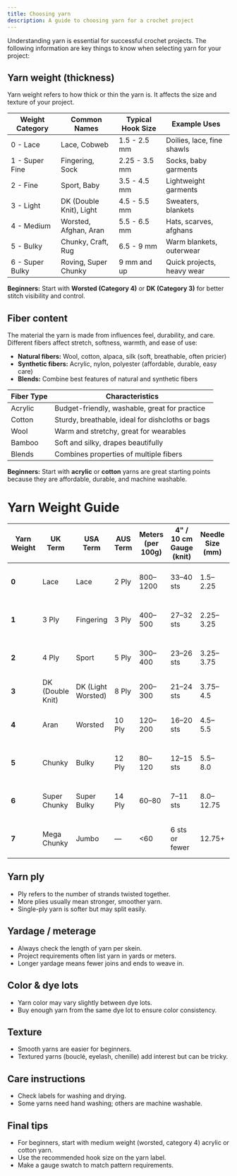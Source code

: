 ```yaml
---
title: Choosing yarn 
description: A guide to choosing yarn for a crochet project
---
```

Understanding yarn is essential for successful crochet projects. The following information are key things to know when selecting yarn for your project:

## Yarn weight (thickness)

Yarn weight refers to how thick or thin the yarn is. It affects the size and texture of your project.

| Weight Category        | Common Names            | Typical Hook Size      | Example Uses                |
|-----------------------|------------------------|-----------------------|----------------------------|
| 0 - Lace              | Lace, Cobweb            | 1.5 - 2.5 mm          | Doilies, lace, fine shawls  |
| 1 - Super Fine        | Fingering, Sock          | 2.25 - 3.5 mm         | Socks, baby garments        |
| 2 - Fine              | Sport, Baby              | 3.5 - 4.5 mm          | Lightweight garments        |
| 3 - Light             | DK (Double Knit), Light | 4.5 - 5.5 mm          | Sweaters, blankets          |
| 4 - Medium            | Worsted, Afghan, Aran   | 5.5 - 6.5 mm          | Hats, scarves, afghans      |
| 5 - Bulky             | Chunky, Craft, Rug      | 6.5 - 9 mm            | Warm blankets, outerwear    |
| 6 - Super Bulky       | Roving, Super Chunky    | 9 mm and up           | Quick projects, heavy wear  |

**Beginners:** Start with **Worsted (Category 4)** or **DK (Category 3)** for better stitch visibility and control.

## Fiber content

The material the yarn is made from influences feel, durability, and care. Different fibers affect stretch, softness, warmth, and ease of use:

- **Natural fibers:** Wool, cotton, alpaca, silk (soft, breathable, often pricier)
- **Synthetic fibers:** Acrylic, nylon, polyester (affordable, durable, easy care)
- **Blends:** Combine best features of natural and synthetic fibers


| Fiber Type     | Characteristics                              |
|----------------|-----------------------------------------------|
| Acrylic        | Budget-friendly, washable, great for practice |
| Cotton         | Sturdy, breathable, ideal for dishcloths or bags |
| Wool           | Warm and stretchy, great for wearables        |
| Bamboo         | Soft and silky, drapes beautifully            |
| Blends         | Combines properties of multiple fibers        |

**Beginners:** Start with **acrylic** or **cotton** yarns are great starting points because they are affordable, durable, and machine washable.

# Yarn Weight Guide

| Yarn Weight       | UK Term      | USA Term       | AUS Term     | Meters (per 100g) | 4" / 10 cm Gauge (knit) | Needle Size (mm) | Hook Size (mm) | Also Known As            | Texture / Feel                          |
|-------------------|--------------|----------------|--------------|-------------------|--------------------------|------------------|----------------|----------------------------|------------------------------------------|
| **0**      | Lace         | Lace           | 2 Ply        | 800–1200          | 33–40 sts                | 1.5–2.25         | 1.5–2.25       | Cobweb, Thread             | Very fine, light, almost threadlike     |
| **1**| 3 Ply        | Fingering      | 3 Ply        | 400–500           | 27–32 sts                | 2.25–3.25        | 2.25–3.5       | Sock, Baby                 | Thin, light, often used for baby items  |
| **2**      | 4 Ply        | Sport          | 5 Ply        | 300–400           | 23–26 sts                | 3.25–3.75        | 3.5–4.5        | Baby, Light Sport          | Soft, light, slightly fuller than sock  |
| **3**     | DK (Double Knit)| DK (Light Worsted) | 8 Ply        | 200–300           | 21–24 sts                | 3.75–4.5         | 4.5–5.5        | Light Worsted              | Midweight, good for garments            |
| **4**    | Aran         | Worsted        | 10 Ply       | 120–200           | 16–20 sts                | 4.5–5.5          | 5.5–6.5        | Afghan, Fisherman           | Thick, warm, balanced weight            |
| **5**     | Chunky       | Bulky          | 12 Ply       | 80–120            | 12–15 sts                | 5.5–8.0          | 6.5–9.0        | Craft, Rug Yarn             | Heavy, plush, fast to work with         |
| **6**| Super Chunky | Super Bulky    | 14 Ply       | 60–80             | 7–11 sts                 | 8.0–12.75         | 9.0–15.0       | Roving, Jumbo               | Very thick, great for chunky projects   |
| **7**     | Mega Chunky  | Jumbo          | —            | <60               | 6 sts or fewer           | 12.75+           | 15.0+          | Arm Knitting Yarn           | Extremely thick, oversized texture      |


## Yarn ply

- Ply refers to the number of strands twisted together.
- More plies usually mean stronger, smoother yarn.
- Single-ply yarn is softer but may split easily.


## Yardage / meterage

- Always check the length of yarn per skein.
- Project requirements often list yarn in yards or meters.
- Longer yardage means fewer joins and ends to weave in.

## Color & dye lots

- Yarn color may vary slightly between dye lots.
- Buy enough yarn from the same dye lot to ensure color consistency.

## Texture

- Smooth yarns are easier for beginners.
- Textured yarns (bouclé, eyelash, chenille) add interest but can be tricky.

## Care instructions

- Check labels for washing and drying.
- Some yarns need hand washing; others are machine washable.

## Final tips

- For beginners, start with medium weight (worsted, category 4) acrylic or cotton yarn.
- Use the recommended hook size on the yarn label.
- Make a gauge swatch to match pattern requirements.
